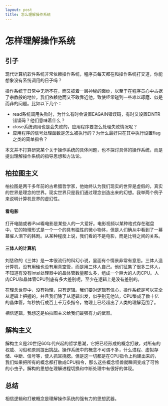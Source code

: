 ```yaml
---
layout: post
title: 怎么理解操作系统
---
```


# 怎样理解操作系统

## 引子

现代计算机软件系统非常依赖操作系统，程序员每天都在和操作系统打交道，你能想象没有系统调用的日子吗？

操作系统于日常中无所不在，而又披着一层神秘的面纱，以至于在程序员心中占据了宗教般的地位。我们依赖他而又不敢靠近他，致使经常碰到一些难以琢磨、似是而非的问题。比如以下几个：

* read系统调用失败时，为什么有时会设置EAGAIN错误码，有时又设置EINTR错误码？他们意味着什么？
* close系统调用也是会失败的，应用程序要怎么处理失败情况呢？
* 应用程序的信号处理函数是怎么被执行的？为什么最好只在其中执行设置flag之类的简单指令？

本文并不打算研究某个关于操作系统的具体问题，也不探讨具体的操作系统，而是提出理解操作系统的指导思想和方法论。

## 柏拉图主义

柏拉图是两千多年前的古希腊哲学家，他始终认为我们现实的世界是虚假的，真实的世界是理念的世界。现实世界只是我们通过理念创造出来的幻想。我举两个例子来说明计算机世界的虚幻性。

#### 看电影

打开电脑或者iPad看电影是某些人的一大爱好。电影视频以某种格式存在磁盘中，它的物理形式是一个一个的具有磁性的微小物体，但是人们确从中看到了一幕幕催人泪下的韩剧。从某种程度上说，我们看的不是电影，而是比特之间的关系。

#### 三体人的计算机

刘慈欣的《三体》是一本很流行的科幻小说，里面有个情景非常有意思。三体人造计算机，没有用硅也没有用真空管，而是用三体人自己。他们征集了很多三体人，不知道有没有Intel处理器中的晶体管数量那么多，组成一个巨大的人肉CPU。人肉CPU和晶体管CPU到底有多大差别呢，至少在逻辑上是没有差别的。

在理念世界中，没有物理，只有逻辑。我们要对逻辑有信心，操作系统是可以完全从逻辑上把握的。并且我们除了从逻辑出发，似乎别无他法，CPU集成了数十亿的晶体管，每秒执行成百上千万条指令，物理上已经超出了人类的理解范围了。

相信逻辑，我想这是柏拉图主义给我们最强有力的武器。

## 解构主义

解构主义是20世纪60年代兴起的哲学思潮，它把已经形成的概念打散，对所有的权威、习俗和原则提出挑战。操作系统中的概念不可谓不多，什么进程、虚拟存储、中断、信号等，使人抓耳挠腮。但是这一切都是在CPU指令上构建出来的，我们如果把所有的概念都打散成CPU指令，那么这些概念怪兽就瞬间变成了可怜的小虫子。解构的思想在理解进程切换和中断处理中有很好的体现。

## 总结

相信逻辑和打散概念是理解操作系统的强有力的思想武器。
